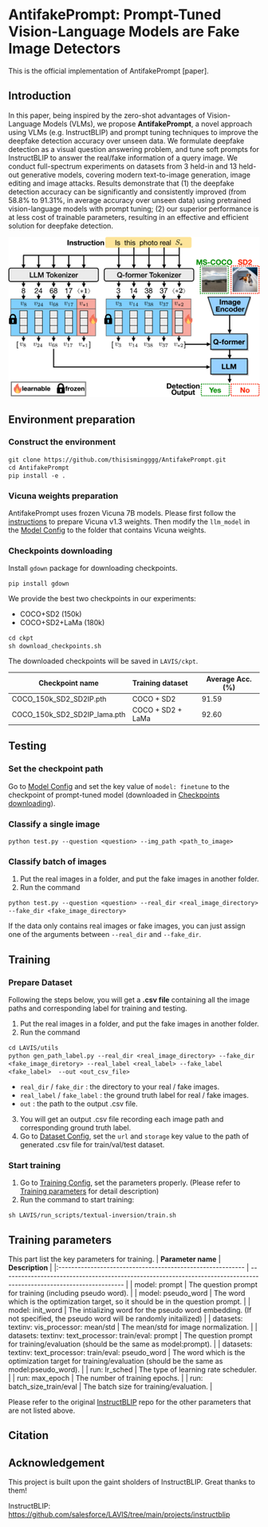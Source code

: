 # AntifakePrompt: Prompt-Tuned Vision-Language Models are Fake Image Detectors

This is the official implementation of AntifakePrompt [paper].

## Introduction

In this paper, being inspired by the zero-shot advantages of Vision-Language Models (VLMs), we propose **AntifakePrompt**, a novel approach using VLMs (e.g. InstructBLIP) and prompt tuning techniques to improve the deepfake detection accuracy over unseen data. We formulate deepfake detection as a visual question answering problem, and tune soft prompts for InstructBLIP to answer the real/fake information of a query image. We conduct full-spectrum experiments on datasets from 3 held-in and 13 held-out generative models, covering modern text-to-image generation, image editing and image attacks. Results demonstrate that (1) the deepfake detection accuracy can be significantly and consistently improved (from 58.8\% to 91.31\%, in average accuracy over unseen data) using pretrained vision-language models with prompt tuning; (2) our superior performance is at less cost of trainable parameters, resulting in an effective and efficient solution for deepfake detection.

<p align="center">
<img src="docs/antifakeprompt.png" width="600">
</p>

## Environment preparation

### Construct the environment

```
git clone https://github.com/thisismingggg/AntifakePrompt.git
cd AntifakePrompt
pip install -e .
```

### Vicuna weights preparation

AntifakePrompt uses frozen Vicuna 7B models. Please first follow the [instructions](https://github.com/lm-sys/FastChat) to prepare Vicuna v1.3 weights. Then modify the `llm_model` in the [Model Config](lavis/configs/models/blip2/blip2_instruct_vicuna7b_textinv.yaml) to the folder that contains Vicuna weights.

### Checkpoints downloading
Install `gdown` package for downloading checkpoints.
```
pip install gdown
```
We provide the best two checkpoints in our experiments:
- COCO+SD2 (150k)
- COCO+SD2+LaMa (180k)

```
cd ckpt
sh download_checkpoints.sh
```
The downloaded checkpoints will be saved in `LAVIS/ckpt`.



| Checkpoint name              | Training dataset  | Average Acc. (%) |
| ---------------------------- |:----------------- | ---------------- |
| COCO_150k_SD2_SD2IP.pth      | COCO + SD2        | 91.59            |
| COCO_150k_SD2_SD2IP_lama.pth | COCO + SD2 + LaMa | 92.60            |


## Testing

### Set the checkpoint path
Go to [Model Config](lavis/configs/models/blip2/blip2_instruct_vicuna7b_textinv.yaml) and set the key value of `model: finetune` to the checkpoint of prompt-tuned model (downloaded in [Checkpoints downloading](#Checkpoints-downloading)).

### Classify a single image

```
python test.py --question <question> --img_path <path_to_image>
```
### Classify batch of images
1. Put the real images in a folder, and put the fake images in another folder.
2. Run the command
```
python test.py --question <question> --real_dir <real_image_directory> --fake_dir <fake_image_directory>
```
If the data only contains real images or fake images, you can just assign one of the arguments between `--real_dir` and `--fake_dir`.



## Training

### Prepare Dataset

Following the steps below, you will get a **.csv file** containing all the image paths and corresponding label for training and testing.

1. Put the real images in a folder, and put the fake images in another folder.
2. Run the command
```
cd LAVIS/utils
python gen_path_label.py --real_dir <real_image_directory> --fake_dir <fake_image_diretory> --real_label <real_label> --fake_label <fake_label>  --out <out_csv_file>
```
- `real_dir` / `fake_dir` : the directory to your real / fake images.
- `real_label` / `fake_label` : the ground truth label for real / fake images.
- `out` : the path to the output .csv file.

3. You will get an output .csv file recording each image path and corresponding ground truth label.
4. Go to [Dataset Config](lavis/configs/datasets/textinv/textinv.yaml), set the `url` and `storage` key value to the path of generated .csv file for train/val/test dataset.

### Start training
1. Go to [Training Config](lavis/projects/textual-inversion/textinv_train.yaml), set the parameters properly. (Please refer to [Training parameters](##Training-parameters) for detail description)
2. Run the command to start training:

```
sh LAVIS/run_scripts/textual-inversion/train.sh
```

## Training parameters

This part list the key parameters for training.
| **Parameter name**                                         | **Description**                                                                                                      |
|:---------------------------------------------------------- | -------------------------------------------------------------------------------------------------------------------- |
| model: prompt                                              | The question prompt for training (including pseudo word).                                                            |
| model: pseudo_word                                         | The word which is the optimization target, so it should be in the question prompt.                                   |
| model: init_word                                           | The intializing word for the pseudo word embedding. (If not specified, the pseudo word will be randomly initailized) |
| datasets: textinv: vis_processor: mean/std                 | The mean/std for image normalization.                                                                                |
| datasets: textinv: text_processor: train/eval: prompt      | The question prompt for training/evaluation (should be the same as model:prompt).                                    |
| datasets: textinv: text_processor: train/eval: pseudo_word | The word which is the optimization target for training/evaluation (should be the same as model:pseudo_word).         |
| run: lr_sched                                              | The type of learning rate scheduler.                                                                                 |
| run: max_epoch                                             | The number of training epochs.                                                                                       |
| run: batch_size_train/eval                                 | The batch size for training/evaluation.                                                                              |

 Please refer to the original [InstructBLIP](https://github.com/salesforce/LAVIS/tree/main/projects/instructblip) repo for the other parameters that are not listed above.
 
 ## Citation
 
 
 ## Acknowledgement

This project is built upon the gaint sholders of InstructBLIP. Great thanks to them!

InstructBLIP: https://github.com/salesforce/LAVIS/tree/main/projects/instructblip